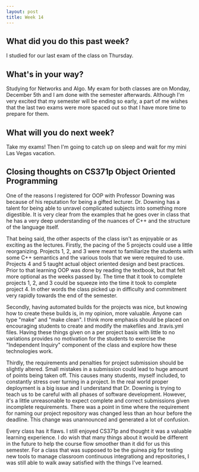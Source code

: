 ```yaml
---
layout: post
title: Week 14
---
```


<h2>What did you do this past week?</h2>

I studied for our last exam of the class on Thursday.

<h2>What's in your way?</h2>

Studying for Networks and Algo. My exam for both classes are on Monday, December 5th and I am done with the semester afterwards.
Although I'm very excited that my semester will be ending so early, a part of me wishes that the last two exams were more spaced
out so that I have more time to prepare for them.

<h2>What will you do next week?</h2>

Take my exams! Then I'm going to catch up on sleep and wait for my mini Las Vegas vacation.

<h2>Closing thoughts on CS371p Object Oriented Programming</h2>

One of the reasons I registered for OOP with Professor Downing was because of his reputation for being a gifted lecturer.
Dr. Downing has a talent for being able to unravel complicated subjects into something more digestible. It is very clear from the
examples that he goes over in class that he has a very deep understanding of the nuances of C++ and the structure of the language
itself. 

That being said, the other aspects of the class isn't as enjoyable or as exciting as the lectures. Firstly, the pacing of the 5
projects could use a little reorganizing. Projects 1, 2, and 3 were meant to familiarize the students with some C++ semantics and 
the various tools that we were required to use. Projects 4 and 5 taught actual object oriented design and best practices. Prior to
that learning OOP was done by reading the textbook, but that felt more optional as the weeks passed by. The time that it took to 
complete projects 1, 2, and 3 could be squeeze into the time it took to complete project 4. In other words the class picked up in
difficulty and commitment very rapidly towards the end of the semester.

Secondly, having automated builds for the projects was nice, but knowing how to create these builds is, in my opinion, more valuable.
Anyone can type "make" and "make clean". I think more emphasis should be placed on encouraging students to create and modify the 
makefiles and .travis.yml files. Having these things given on a per project basis with little to no variations provides no motivation
for the students to exercise the "Independent Inquiry" component of the class and explore how these technologies work. 

Thirdly, the requirements and penalties for project submission should be slightly altered. Small mistakes in a submission could lead
to huge amount of points being taken off. This causes many students, myself included, to constantly stress over turning in a project.
In the real world proper deployment is a big issue and I understand that Dr. Downing is trying to teach us to be careful with all phases
of software development. However, it's a little unreasonable to expect complete and correct submissions given incomplete requirements.
There was a point in time where the requirement for naming our project repository was changed less than an hour before the deadline. This
change was unannounced and generated a lot of confusion.

Every class has it flaws. I still enjoyed CS371p and thought it was a valuable learning experience. I do wish that many things about it
would be different in the future to help the course flow smoother than it did for us this semester. For a class that was supposed to
be the guinea pig for testing new tools to manage classroom continuous integrationg and repositories, I was still able to walk away 
satisfied with the things I've learned.


